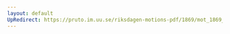 ```yaml
---
layout: default
UpRedirect: https://pruto.im.uu.se/riksdagen-motions-pdf/1869/mot_1869__ak__346/mot_1869__ak__346-002.pdf
---
```

